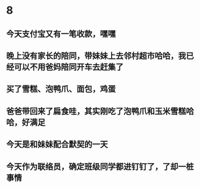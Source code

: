 # 8
## 今天支付宝又有一笔收款，嘿嘿
## 晚上没有家长的陪同，带妹妹上去邻村超市哈哈，我已经可以不用爸妈陪同开车去赶集了
## 买了雪糕、泡鸭爪、面包，鸡蛋
## 爸爸带回来了扁食哇，其实刚吃了泡鸭爪和玉米雪糕哈哈，好满足
## 今天是和妹妹配合默契的一天
## 今天作为联络员，确定班级同学都进钉钉了，了却一桩事情
